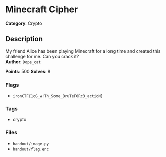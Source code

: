 # Minecraft Cipher

**Category**: Crypto

## Description

My friend Alice has been playing Minecraft for a long time and created this challenge for me. Can you crack it?  
**Author**: `Dope_cat`

**Points**: 500
**Solves**: 8

### Flags

- `ironCTF{1cG_w!Th_Some_BruTeF0Rc3_actioN}`

### Tags

- crypto

### Files

- `handout/image.py`
- `handout/flag.enc`
